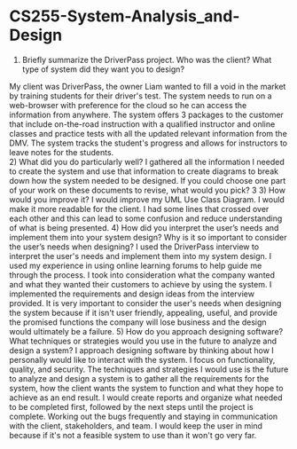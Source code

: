 # CS255-System-Analysis_and-Design
1) Briefly summarize the DriverPass project. Who was the client? What type of system did they want you to design?

My client was DriverPass, the owner Liam wanted to fill a void in the market by training students for their driver's test. The system needs to run on a web-browser with preference for the cloud so he can access the information from anywhere. The system offers 3 packages to the customer that include on-the-road instruction with a qualified instructor and online classes and practice tests with all the updated relevant information from the DMV. The system tracks the student's progress and allows for instructors to leave notes for the students.  
2) What did you do particularly well?
I gathered all the information I needed to create the system and use that information to create diagrams to break down how the system needed to be designed. 
If you could choose one part of your work on these documents to revise, what would you pick? 3 3) How would you improve it?
I would improve my UML Use Class Diagram. I would make it more readable for the client. I had some lines that crossed over each other and this can lead to some confusion and reduce understanding of what is being presented. 
4) How did you interpret the user’s needs and implement them into your system design? Why is it so important to consider the user’s needs when designing?
I used the DriverPass interview to interpret the user's needs and implement them into my system design. I used my experience in using online learning forums to help guide me through the process. I took into consideration what the company wanted and what they wanted their customers to achieve by using the system. I implemented the requirements and design ideas from the interview provided. It is very important to consider the user's needs when designing the system because if it isn't user friendly, appealing, useful, and provide the promised functions the company will lose business and the design would ultimately be a failure. 
5) How do you approach designing software? What techniques or strategies would you use in the future to analyze and design a system?
I approach designing software by thinking about how I personally would like to interact with the system. I focus on functionality, quality, and security. The techniques and strategies I would use is the future to analyze and design a system is to gather all the requirements for the system, how the client wants the system to function and what they hope to achieve as an end result. I would create reports and organize what needed to be completed first, followed by the next steps until the project is complete. Working out the bugs frequently and staying in communication with the client, stakeholders, and team. I would keep the user in mind because if it's not a feasible system to use than it won't go very far. 
